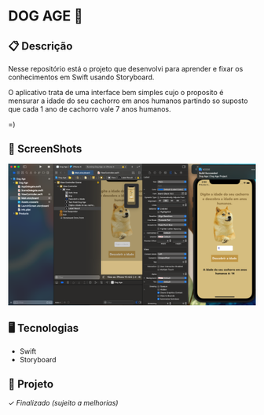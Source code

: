 # DOG AGE 🐶


## 📋 Descrição

Nesse repositório está o projeto que desenvolvi para aprender e fixar os conhecimentos em Swift usando Storyboard.

O aplicativo trata de uma interface bem simples cujo o proposito é mensurar a idade do seu cachorro em anos humanos partindo so suposto que cada 1 ano de cachorro vale 7 anos humanos.



=)

## 📲 ScreenShots


![](./images/print1.png)

## 🖥️ Tecnologias

- Swift
- Storyboard


## 🎨 Projeto
*✓ Finalizado (sujeito a melhorias)*

